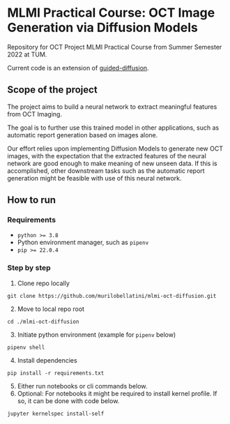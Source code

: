 # MLMI Practical Course: OCT Image Generation via Diffusion Models

Repository for OCT Project MLMI Practical Course from Summer Semester 2022 at TUM.

Current code is an extension of [guided-diffusion](https://github.com/openai/guided-diffusion).

## Scope of the project

The project aims to build a neural network to extract meaningful features from OCT Imaging.

The goal is to further use this trained model in other applications, such as automatic report generation based on images alone.

Our effort relies upon implementing Diffusion Models to generate new OCT images, with the expectation that the extracted features of the neural network are good enough to make meaning of new unseen data. If this is accomplished, other downstream tasks such as the automatic report generation might be feasible with use of this neural network.  

## How to run

### Requirements

* `python >= 3.8`
* Python environment manager, such as `pipenv`
* `pip >= 22.0.4`

### Step by step

1. Clone repo locally

```batch
git clone https://github.com/murilobellatini/mlmi-oct-diffusion.git
```

2. Move to local repo root

```batch
cd ./mlmi-oct-diffusion
```

3. Initiate python environment (example for `pipenv` below)

```batch
pipenv shell
```

4. Install dependencies

```batch
pip install -r requirements.txt
```

5. Either run notebooks or cli commands below.
6. Optional: For notebooks it might be required to install kernel profile. If so, it can be done with code below.

```batch
jupyter kernelspec install-self 
```
